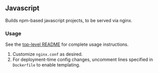 ## Javascript

Builds npm-based javascript projects, to be served via nginx.

### Usage

See the [top-level README](../../README.md) for complete usage instructions.

1. Customize `nginx.conf` as desired.
1. For deployment-time config changes, uncomment lines specified in `Dockerfile` to enable templating.
